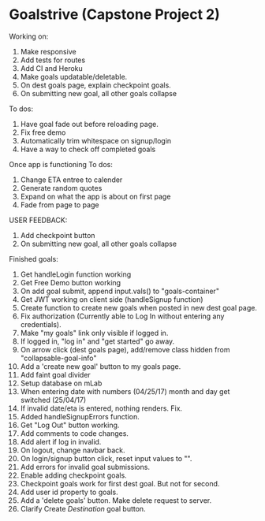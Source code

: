 Goalstrive (Capstone Project 2)
================================

Working on:

1. Make responsive
1. Add tests for routes
1. Add CI and Heroku
1. Make goals updatable/deletable.
1. On dest goals page, explain checkpoint goals.
1. On submitting new goal, all other goals collapse 

To dos:

1. Have goal fade out before reloading page.
1. Fix free demo
1. Automatically trim whitespace on signup/login
1. Have a way to check off completed goals

Once app is functioning To dos:

1. Change ETA entree to calender 
1. Generate random quotes 
1. Expand on what the app is about on first page
1. Fade from page to page

USER FEEDBACK:

1. Add checkpoint button
1. On submitting new goal, all other goals collapse 

Finished goals: 

1. Get handleLogin function working
1. Get Free Demo button working
1. On add goal submit, append input.vals() to "goals-container"
1. Get JWT working on client side (handleSignup function)
1. Create function to create new goals when posted in new dest goal page.
1. Fix authorization (Currently able to Log In without entering any credentials).
1. Make "my goals" link only visible if logged in.
1. If logged in, "log in" and "get started" go away.
1. On arrow click (dest goals page), add/remove class hidden from "collapsable-goal-info"
1. Add a 'create new goal' button to my goals page.
1. Add faint goal divider
1. Setup database on mLab
1. When entering date with numbers (04/25/17) month and day get switched (25/04/17)
1. If invalid date/eta is entered, nothing renders. Fix.
1. Added handleSignupErrors function.
1. Get "Log Out" button working.
1. Add comments to code changes.
1. Add alert if log in invalid.
1. On logout, change navbar back.
1. On login/signup button click, reset input values to "".
1. Add errors for invalid goal submissions.
1. Enable adding checkpoint goals.
1. Checkpoint goals work for first dest goal. But not for second.
1. Add user id property to goals.
1. Add a 'delete goals' button. Make delete request to server.
1. Clarify Create *Destination* goal button.




